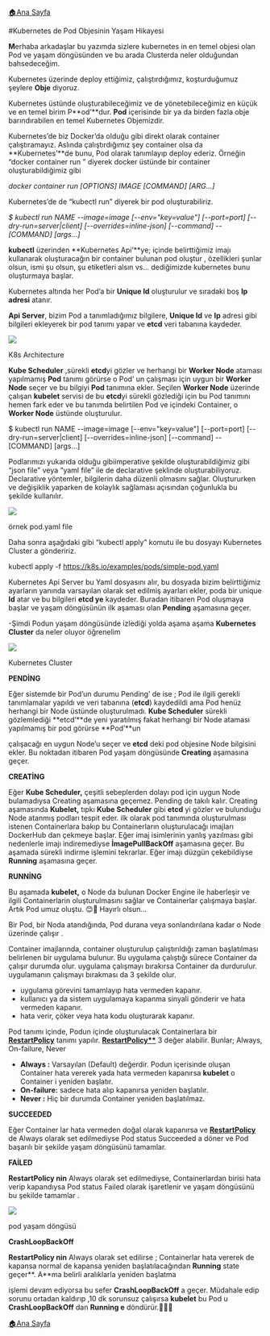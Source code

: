 ﻿[:house:Ana Sayfa](https://github.com/tugbakorkut16/MyArticles)

#Kubernetes de Pod Objesinin Yaşam Hikayesi

**M**erhaba arkadaşlar bu yazımda sizlere kubernetes in en temel objesi olan Pod ve yaşam döngüsünden ve bu arada Clusterda neler olduğundan bahsedeceğim.

Kubernetes üzerinde deploy ettiğimiz, çalıştırdığımız, koşturduğumuz şeylere **Obje** diyoruz.

Kubernetes üstünde oluşturabileceğimiz ve de yönetebileceğimiz en küçük ve en temel birim P**od’**dur. **Pod** içerisinde bir ya da birden fazla obje barındırabilen en temel Kubernetes Objemizdir.

Kubernetes’de biz Docker’da olduğu gibi direkt olarak container çalıştıramayız. Aslında çalıştırdığımız şey container olsa da **Kubernetes’**de bunu, Pod olarak tanımlayıp deploy ederiz. Örneğin “docker container run ” diyerek docker üstünde bir container oluşturabildiğimiz gibi

*docker container run [OPTIONS] IMAGE [COMMAND] [ARG...]*

Kubernetes’de de “kubectl run” diyerek bir pod oluşturabiliriz.

*$ kubectl run NAME --image=image [--env="key=value"] [--port=port] [--dry-run=server|client] [--overrides=inline-json] [--command] -- [COMMAND] [args...]*

**kubectl** üzerinden **Kubernetes Api’**ye; içinde belirttiğimiz imajı kullanarak oluşturacağın bir container bulunan pod oluştur , özellikleri şunlar olsun, ismi şu olsun, şu etiketleri alsın vs… dediğimizde kubernetes bunu oluşturmaya başlar.

Kubernetes altında her Pod’a bir **Unique Id** oluşturulur ve sıradaki boş **Ip adresi** atanır.

**Api Server**, bizim Pod a tanımladığımız bilgilere, **Unique Id** ve **Ip** adresi gibi bilgileri ekleyerek bir pod tanımı yapar ve **etcd** veri tabanına kaydeder.

![](Aspose.Words.15ffccdc-d8dc-4cc5-ba92-37b4cbae2cc3.001.jpeg)

K8s Architecture

**Kube Scheduler** ,sürekli **etcd**yi gözler ve herhangi bir **Worker Node** ataması yapılmamış **Pod** tanımı görürse o Pod’ un çalışması için uygun bir **Worker Node** seçer ve bu bilgiyi **Pod** tanımına ekler. Seçilen **Worker Node** üzerinde çalışan **kubelet** servisi de bu **etcd**yi sürekli gözlediği için bu Pod tanımını hemen fark eder ve bu tanımda belirtilen Pod ve içindeki Container, o **Worker Node** üstünde oluşturulur.

$ kubectl run NAME --image=image [--env="key=value"] [--port=port] [--dry-run=server|client] [--overrides=inline-json] [--command] -- [COMMAND] [args...]

Podlarımızı yukarıda olduğu gibiimperative şekilde oluşturabildiğimiz gibi “json file” veya “yaml file” ile de declarative şeklinde oluşturabiliyoruz. Declarative yöntemler, bilgilerin daha düzenli olmasını sağlar. Oluştururken ve değişiklik yaparken de kolaylık sağlaması açısından çoğunlukla bu şekilde kullanılır.

![](Aspose.Words.15ffccdc-d8dc-4cc5-ba92-37b4cbae2cc3.002.png)

örnek pod.yaml file

Daha sonra aşağıdaki gibi “kubectl apply” komutu ile bu dosyayı Kubernetes Cluster a göndeririz.

kubectl apply -f https://k8s.io/examples/pods/simple-pod.yaml

Kubernetes Api Server bu Yaml dosyasını alır, bu dosyada bizim belirttiğimiz ayarların yanında varsayılan olarak set edilmiş ayarları ekler, poda bir unique **Id** atar ve bu bilgileri **etcd ye** kaydeder. Buradan itibaren Pod oluşmaya başlar ve yaşam döngüsünün ilk aşaması olan **Pending** aşamasına geçer.

-Şimdi Podun yaşam döngüsünde izlediği yolda aşama aşama **Kubernetes Cluster** da neler oluyor öğrenelim

![](Aspose.Words.15ffccdc-d8dc-4cc5-ba92-37b4cbae2cc3.003.jpeg)

Kubernetes Cluster

**PENDİNG**

Eğer sistemde bir Pod’un durumu Pending’ de ise ; Pod ile ilgili gerekli tanımlamalar yapıldı ve veri tabanına (**etcd**) kaydedildi ama Pod henüz herhangi bir Node üstünde oluşturulmadı. **Kube Scheduler** sürekli gözlemlediği **etcd’**de yeni yaratılmış fakat herhangi bir Node ataması yapılmamış bir pod görürse **Pod’**un

çalışacağı en uygun Node’u seçer ve **etcd** deki pod objesine Node bilgisini ekler. Bu noktadan itibaren Pod yaşam döngüsünde **Creating** aşamasına geçer.

**CREATİNG**

Eğer **Kube Scheduler,** çeşitli sebeplerden dolayı pod için uygun Node bulamadıysa Creating aşamasına geçemez. Pending de takılı kalır. Creating aşamasında **Kubelet,** tıpkı **Kube Scheduler** gibi **etcd** yi gözler ve bulunduğu Node atanmış podları tespit eder. ilk olarak pod tanımında oluşturulması istenen Containerlara bakıp bu Containerların oluşturulacağı imajları DockerHub dan çekmeye başlar. Eğer imaj isimlerinin yanlış yazılması gibi nedenlerle imajı indiremediyse **İmagePullBackOff** aşamasına geçer. Bu aşamada sürekli indirme işlemini tekrarlar. Eğer imajı düzgün çekebildiyse **Running** aşamasına geçer.

**RUNNİNG**

Bu aşamada **kubelet,** o Node da bulunan Docker Engine ile haberleşir ve ilgili Containerlarin oluşturulmasını sağlar ve Containerlar çalışmaya başlar. Artık Pod umuz oluştu. 😊🤗 Hayırlı olsun…

Bir Pod, bir Noda atandığında, Pod durana veya sonlandırılana kadar o Node üzerinde çalışır .

Container imajlarında, container oluşturulup çalıştırıldığı zaman başlatılması belirlenen bir uygulama bulunur. Bu uygulama çalıştığı sürece Container da çalışır durumda olur. uygulama çalışmayı bırakırsa Container da durdurulur. uygulamanın çalışmayı bırakması da 3 şekilde olur.

- uygulama görevini tamamlayıp hata vermeden kapanır.
- kullanıcı ya da sistem uygulamaya kapanma sinyali gönderir ve hata vermeden kapanır.
- hata verir, çöker veya hata kodu oluşturarak kapanır.

Pod tanımı içinde, Podun içinde oluşturulacak Containerlara bir [**RestartPolicy**](https://docs.docker.com/config/containers/start-containers-automatically/) tanımı yapılır. **[RestartPolicy**](https://docs.docker.com/config/containers/start-containers-automatically/)** 3 değer alabilir. Bunlar; Always, On-failure, Never

- **Always :** Varsayılan (Default) değerdir. Podun içerisinde oluşan Container hata vererek yada hata vermeden kapanırsa **kubelet** o Container i yeniden başlatır.
- **On-failure:** sadece hata alıp kapanırsa yeniden başlatılır.
- **Never :** Hiç bir durumda Container yeniden başlatılmaz.

**SUCCEEDED**

Eğer Container lar hata vermeden doğal olarak kapanırsa ve [**RestartPolicy**](https://docs.docker.com/config/containers/start-containers-automatically/) de Always olarak set edilmediyse Pod status Succeeded a döner ve Pod başarılı bir şekilde yaşam döngüsünü tamamlar.

**FAİLED**

**RestartPolicy nin** Always olarak set edilmediyse, Containerlardan birisi hata verip kapandıysa Pod status Failed olarak işaretlenir ve yaşam döngüsünü bu şekilde tamamlar .

![](Aspose.Words.15ffccdc-d8dc-4cc5-ba92-37b4cbae2cc3.004.png)

pod yaşam döngüsü

**CrashLoopBackOff**

**RestartPolicy nin** Always olarak set edilirse ; Containerlar hata vererek de kapansa normal de kapansa yeniden başlatılacağından **Running** state geçer**. A**ma belirli aralıklarla yeniden başlatma

işlemi devam ediyorsa bu sefer **CrashLoopBackOff** a geçer. Müdahale edip sorunu ortadan kaldırıp ,10 dk sorunsuz çalışırsa **kubelet** bu Pod u **CrashLoopBackOff** dan **Running e** döndürür.🙌🙌🙂

[:house:Ana Sayfa](https://github.com/tugbakorkut16/MyArticles)
